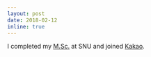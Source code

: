 ```yaml
---
layout: post
date: 2018-02-12
inline: true
---
```


I completed my <a href="http://hcil.snu.ac.kr/people/wonjae-kim">M.Sc.</a> at SNU and joined <a href="https://www.kakaocorp.com/?lang=en">Kakao</a>.